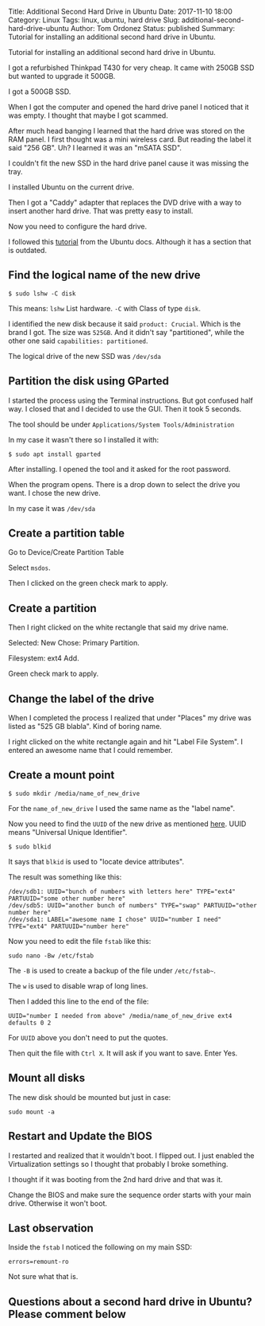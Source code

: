 Title: Additional Second Hard Drive in Ubuntu
Date: 2017-11-10 18:00
Category: Linux
Tags: linux, ubuntu, hard drive
Slug: additional-second-hard-drive-ubuntu
Author: Tom Ordonez
Status: published
Summary: Tutorial for installing an additional second hard drive in Ubuntu.

Tutorial for installing an additional second hard drive in Ubuntu.

I got a refurbished Thinkpad T430 for very cheap. It came with 250GB SSD but wanted to upgrade it 500GB.

I got a 500GB SSD.

When I got the computer and opened the hard drive panel I noticed that it was empty. I thought that maybe I got scammed.

After much head banging I learned that the hard drive was stored on the RAM panel. I first thought was a mini wireless card. But reading the label it said "256 GB". Uh? I learned it was an "mSATA SSD".

I couldn't fit the new SSD in the hard drive panel cause it was missing the tray.

I installed Ubuntu on the current drive.

Then I got a "Caddy" adapter that replaces the DVD drive with a way to insert another hard drive. That was pretty easy to install.

Now you need to configure the hard drive.

I followed this <a href="https://help.ubuntu.com/community/InstallingANewHardDrive" target="_blank">tutorial</a> from the Ubuntu docs. Although it has a section that is outdated.

## Find the logical name of the new drive

    $ sudo lshw -C disk

This means: `lshw` List hardware. `-C` with Class of type `disk`.

I identified the new disk because it said `product: Crucial`. Which is the brand I got. The size was `525GB`. And it didn't say "partitioned", while the other one said `capabilities: partitioned`.

The logical drive of the new SSD was `/dev/sda`

## Partition the disk using GParted

I started the process using the Terminal instructions. But got confused half way. I closed that and I decided to use the GUI. Then it took 5 seconds.

The tool should be under `Applications/System Tools/Administration`

In my case it wasn't there so I installed it with:

    $ sudo apt install gparted

After installing. I opened the tool and it asked for the root password.

When the program opens. There is a drop down to select the drive you want. I chose the new drive. 

In my case it was `/dev/sda`

## Create a partition table

Go to Device/Create Partition Table

Select `msdos`.

Then I clicked on the green check mark to apply.

## Create a partition

Then I right clicked on the white rectangle that said my drive name.

Selected: New
Chose: Primary Partition.

Filesystem: ext4
Add.

Green check mark to apply.

## Change the label of the drive

When I completed the process I realized that under "Places" my drive was listed as "525 GB blabla". Kind of boring name.

I right clicked on the white rectangle again and hit "Label File System". I entered an awesome name that I could remember.

## Create a mount point

    $ sudo mkdir /media/name_of_new_drive

For the `name_of_new_drive` I used the same name as the "label name".

Now you need to find the `UUID` of the new drive as mentioned <a href="https://help.ubuntu.com/community/UsingUUID" target="_blank">here</a>. UUID means "Universal Unique Identifier".

    $ sudo blkid

It says that `blkid` is used to "locate device attributes".

The result was something like this:

    /dev/sdb1: UUID="bunch of numbers with letters here" TYPE="ext4" PARTUUID="some other number here"
    /dev/sdb5: UUID="another bunch of numbers" TYPE="swap" PARTUUID="other number here"
    /dev/sda1: LABEL="awesome name I chose" UUID="number I need" TYPE="ext4" PARTUUID="number here"

Now you need to edit the file `fstab` like this:

    sudo nano -Bw /etc/fstab

The `-B` is used to create a backup of the file under `/etc/fstab~`.

The `w` is used to disable wrap of long lines.

Then I added this line to the end of the file:

    UUID="number I needed from above" /media/name_of_new_drive ext4 defaults 0 2

For `UUID` above you don't need to put the quotes.

Then quit the file with `Ctrl X`. It will ask if you want to save. Enter Yes.

## Mount all disks

The new disk should be mounted but just in case:

    sudo mount -a

## Restart and Update the BIOS

I restarted and realized that it wouldn't boot. I flipped out. I just enabled the Virtualization settings so I thought that probably I broke something.

I thought if it was booting from the 2nd hard drive and that was it.

Change the BIOS and make sure the sequence order starts with your main drive. Otherwise it won't boot.

## Last observation

Inside the `fstab` I noticed the following on my main SSD:

    errors=remount-ro

Not sure what that is.

## Questions about a second hard drive in Ubuntu? Please comment below

